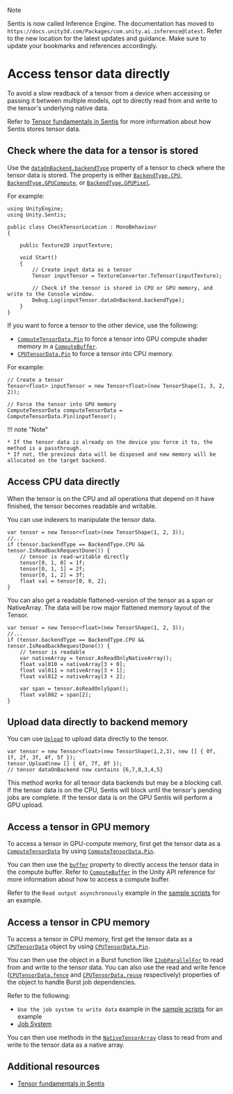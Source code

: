 > [!NOTE]
> Sentis is now called Inference Engine. The documentation has moved to `https://docs.unity3d.com/Packages/com.unity.ai.inference@latest`. Refer to the new location for the latest updates and guidance. Make sure to update your bookmarks and references accordingly.

# Access tensor data directly

To avoid a slow readback of a tensor from a device when accessing or passing it between multiple models, opt to directly read from and write to the tensor's underlying native data.

Refer to [Tensor fundamentals in Sentis](tensor-fundamentals.md#memory-location) for more information about how Sentis stores tensor data.

## Check where the data for a tensor is stored

Use the [`dataOnBackend.backendType`](xref:Unity.Sentis.ITensorData.backendType) property of a tensor to check where the tensor data is stored. The property is either [`BackendType.CPU`](xref:Unity.Sentis.BackendType.CPU), [`BackendType.GPUCompute`](xref:Unity.Sentis.BackendType.GPUCompute), or [`BackendType.GPUPixel`](xref:Unity.Sentis.BackendType.GPUPixel).

For example:

```
using UnityEngine;
using Unity.Sentis;

public class CheckTensorLocation : MonoBehaviour
{

    public Texture2D inputTexture;

    void Start()
    {
        // Create input data as a tensor
        Tensor inputTensor = TextureConverter.ToTensor(inputTexture);

        // Check if the tensor is stored in CPU or GPU memory, and write to the Console window.
        Debug.Log(inputTensor.dataOnBackend.backendType);
    }
}
```

If you want to force a tensor to the other device, use the following:

- [`ComputeTensorData.Pin`](xref:Unity.Sentis.ComputeTensorData.Pin*) to force a tensor into GPU compute shader memory in a [`ComputeBuffer`](xref:UnityEngine.ComputeBuffer).
- [`CPUTensorData.Pin`](xref:Unity.Sentis.CPUTensorData.Pin*) to force a tensor into CPU memory.

For example:

```
// Create a tensor
Tensor<float> inputTensor = new Tensor<float>(new TensorShape(1, 3, 2, 2));

// Force the tensor into GPU memory
ComputeTensorData computeTensorData = ComputeTensorData.Pin(inputTensor);
```

!!! note "Note"

    * If the tensor data is already on the device you force it to, the method is a passthrough.
    * If not, the previous data will be disposed and new memory will be allocated on the target backend.

## Access CPU data directly

When the tensor is on the CPU and all operations that depend on it have finished, the tensor becomes readable and writable.

You can use indexers to manipulate the tensor data.

```
var tensor = new Tensor<float>(new TensorShape(1, 2, 3));
//...
if (tensor.backendType == BackendType.CPU && tensor.IsReadbackRequestDone()) {
    // tensor is read-writable directly
    tensor[0, 1, 0] = 1f;
    tensor[0, 1, 1] = 2f;
    tensor[0, 1, 2] = 3f;
    float val = tensor[0, 0, 2];
}
```

You can also get a readable flattened-version of the tensor as a span or NativeArray. The data will be row major flattened memory layout of the Tensor.

```
var tensor = new Tensor<float>(new TensorShape(1, 2, 3));
//...
if (tensor.backendType == BackendType.CPU && tensor.IsReadbackRequestDone()) {
    // tensor is readable
    var nativeArray = tensor.AsReadOnlyNativeArray();
    float val010 = nativeArray[3 + 0];
    float val011 = nativeArray[3 + 1];
    float val012 = nativeArray[3 + 2];

    var span = tensor.AsReadOnlySpan();
    float val002 = span[2];
}
```

## Upload data directly to backend memory

You can use [`Upload`](xref:Unity.Sentis.Tensor`1.Upload*) to upload data directly to the tensor.

```
var tensor = new Tensor<float>(new TensorShape(1,2,3), new [] { 0f, 1f, 2f, 3f, 4f, 5f });
tensor.Upload(new [] { 6f, 7f, 8f });
// tensor dataOnBackend now contains {6,7,8,3,4,5}
```
This method works for all tensor data backends but may be a blocking call. If the tensor data is on the CPU, Sentis will block until the tensor's pending jobs are complete. If the tensor data is on the GPU Sentis will perform a GPU upload.

## Access a tensor in GPU memory

To access a tensor in GPU-compute memory, first get the tensor data as a [`ComputeTensorData`](xref:Unity.Sentis.ComputeTensorData) by using [`ComputeTensorData.Pin`](xref:Unity.Sentis.ComputeTensorData.Pin*).

You can then use the [`buffer`](xref:Unity.Sentis.ComputeTensorData.buffer) property to directly access the tensor data in the compute buffer. Refer to [`ComputeBuffer`](xref:UnityEngine.ComputeBuffer) in the Unity API reference for more information about how to access a compute buffer.

Refer to the `Read output asynchronously` example in the [sample scripts](package-samples.md) for an example.

## Access a tensor in CPU memory

To access a tensor in CPU memory, first get the tensor data as a [`CPUTensorData`](xref:Unity.Sentis.CPUTensorData) object by using [`CPUTensorData.Pin`](xref:Unity.Sentis.CPUTensorData.Pin*).

You can then use the object in a Burst function like [`IJobParallelFor`](xref:Unity.Jobs.IJobParallelFor) to read from and write to the tensor data. You can also use the read and write fence ([`CPUTensorData.fence`](xref:Unity.Sentis.CPUTensorData.fence) and [`CPUTensorData.reuse`](xref:Unity.Sentis.CPUTensorData.reuse) respectively) properties of the object to handle Burst job dependencies.

Refer to the following:

- `Use the job system to write data` example in the [sample scripts](package-samples.md) for an example
- [Job System](https://docs.unity3d.com/Manual/JobSystem.html)

You can then use methods in the [`NativeTensorArray`](xref:Unity.Sentis.NativeTensorArray) class to read from and write to the tensor data as a native array.

## Additional resources

- [Tensor fundamentals in Sentis](tensor-fundamentals.md)
